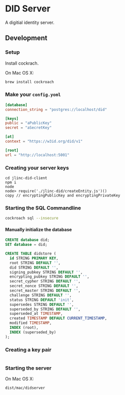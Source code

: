 # DID Server

A digitial identity server.

## Development


### Setup
Install cockrach.

On Mac OS X:
```sh
brew install cockroach
```

### Make your `config.yoml`


```toml
[database]
connection_string = "postgres://localhost/did"

[keys]
public = "aPublicKey"
secret = "aSecretKey"

[at]
context = "https://w3id.org/did/v1"

[root]
url = "http://localhost:5001"
```

### Creating your server keys

```
cd jlinc-did-client
npm i
node
node> require('./jlinc-did/createEntity.js')()
copy // encryptingPublicKey and encryptingPrivateKey
```

### Starting the SQL Commandline

```sh
cockroach sql --insecure
```

#### Manually initialize the database

```sql
CREATE database did;
SET database = did;

CREATE TABLE didstore (
  id STRING PRIMARY KEY,
  root STRING DEFAULT '',
  did STRING DEFAULT '',
  signing_pubkey STRING DEFAULT '',
  encrypting_pubkey STRING DEFAULT '',
  secret_cypher STRING DEFAULT '',
  secret_nonce STRING DEFAULT '',
  secret_master STRING DEFAULT '',
  challenge STRING DEFAULT '',
  status STRING DEFAULT 'init',
  supersedes STRING DEFAULT '',
  superseded_by STRING DEFAULT '',
  superseded_at TIMESTAMP,
  created TIMESTAMP DEFAULT CURRENT_TIMESTAMP,
  modified TIMESTAMP,
  INDEX (root),
  INDEX (superseded_by)
);
```

### Creating a key pair

```

```

### Starting the server

On Mac OS X:
```sh
dist/mac/didserver
```
